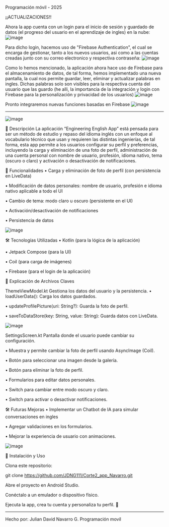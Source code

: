Programación móvil - 2025

¡¡ACTUALIZACIONES!!

Ahora la app cuenta con un login para el inicio de sesión y guardado de datos (el progreso del usuario en el aprendizaje de ingles) en la nube:
![image](https://github.com/user-attachments/assets/0dca6a01-f593-4090-a656-ee409748cb52)

Para dicho login, hacemos uso de "Firebase Authentication", el cual se encarga de gestionar, tanto a los nuevos usuarios, asi como a las cuentas creadas junto con su correo electronico y respectiva contraseña:
![image](https://github.com/user-attachments/assets/78ca3869-140e-494c-9770-7881c7cd9e37)

Como lo hemos mencionado, la aplicación ahora hace uso de Firebase para el almacenamiento de datos, de tal forma, hemos implementado una nueva pantalla, la cual nos permite guardar, leer, eliminar y actualizar palabras en ingles.
Dichas palabras solo son visibles para la respectiva cuenta del usuario que las guardo (he alli, la importancia de la integración y login con Firebase para la personalización y privacidad de los usuarios)
![image](https://github.com/user-attachments/assets/b037d5b8-395b-4188-a853-8e10f99c4d05)

Pronto integraremos nuevas funciones basadas en Firebase
![image](https://github.com/user-attachments/assets/ab9f85ef-3c21-4dc6-be77-576f3791a285)

________________________________________
![image](https://github.com/user-attachments/assets/2135cf55-21eb-44d4-802d-fe2c6e87fd31)
 
📌 Descripción
La aplicación “Engineering English App” está pensada para ser un método de estudio y repaso del idioma inglés con un enfoque al vocabulario técnico que usan y requieren las distintas ingenierías, de tal forma, esta app permite a los usuarios configurar su perfil y preferencias, incluyendo la carga y eliminación de una foto de perfil, administración de una cuenta personal con nombre de usuario, profesión, idioma nativo, tema (oscuro o claro) y activación o desactivación de notificaciones.

🚀 Funcionalidades
•	Carga y eliminación de foto de perfil (con persistencia en LiveData)

•	Modificación de datos personales: nombre de usuario, profesión e idioma nativo aplicable a todo el UI

•	Cambio de tema: modo claro u oscuro (persistente en el UI)

•	Activación/desactivación de notificaciones

•	Persistencia de datos 

![image](https://github.com/user-attachments/assets/004dc937-a965-44e7-a248-4240819296e9)


🛠️ Tecnologías Utilizadas
•	Kotlin (para la lógica de la aplicación)

•	Jetpack Compose (para la UI)

•	Coil (para carga de imágenes)

• Firebase (para el login de la aplicación)

📜 Explicación de Archivos Claves

ThemeViewModel.kt
Gestiona los datos del usuario y la persistencia.
•	loadUserData(): Carga los datos guardados.

•	updateProfilePicture(uri: String?): Guarda la foto de perfil.

•	saveToDataStore(key: String, value: String): Guarda datos con LiveData.

![image](https://github.com/user-attachments/assets/2c803678-8922-4c31-b58d-905fc89b7b18)
 
SettingsScreen.kt
Pantalla donde el usuario puede cambiar su configuración.

•	Muestra y permite cambiar la foto de perfil usando AsyncImage (Coil).

•	Botón para seleccionar una imagen desde la galería.

•	Botón para eliminar la foto de perfil.

•	Formularios para editar datos personales.

•	Switch para cambiar entre modo oscuro y claro.

•	Switch para activar o desactivar notificaciones.
 
🛠️ Futuras Mejoras
•	Implementar un Chatbot de IA para simular conversaciones en ingles

•	Agregar validaciones en los formularios.

•	Mejorar la experiencia de usuario con animaciones.

 ![image](https://github.com/user-attachments/assets/7359a919-e68e-44fe-afe0-fd1f31441bb2)

🙌 Instalación y Uso

Clona este repositorio:

git clone https://github.com/JDNG111/Corte2_app_Navarro.git

Abre el proyecto en Android Studio.

Conéctalo a un emulador o dispositivo físico.

Ejecuta la app, crea tu cuenta y personaliza tu perfil. 🎨

________________________________________
Hecho por:
Julian David Navarro G.
Programación movil
